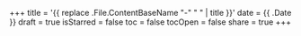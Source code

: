 +++
title = '{{ replace .File.ContentBaseName "-" " " | title }}'
date = {{ .Date }}
draft = true
isStarred =  false
toc = false
tocOpen = false
share = true
+++
